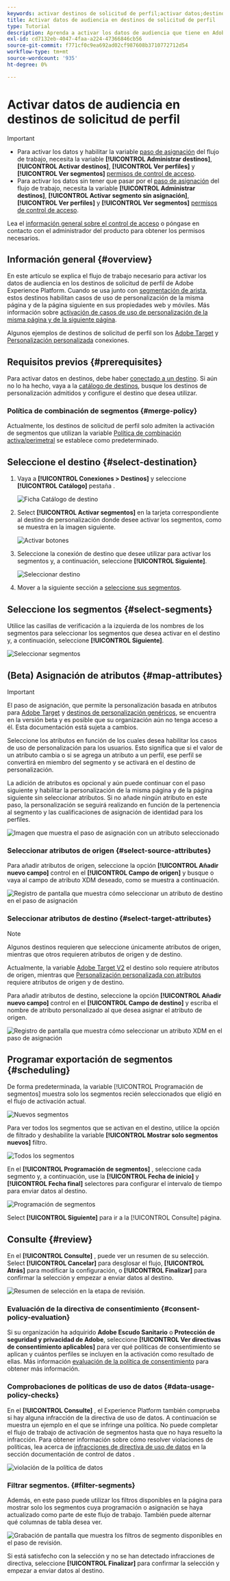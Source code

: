 ```yaml
---
keywords: activar destinos de solicitud de perfil;activar datos;destinos de solicitud de perfil
title: Activar datos de audiencia en destinos de solicitud de perfil
type: Tutorial
description: Aprenda a activar los datos de audiencia que tiene en Adobe Experience Platform asignando segmentos a destinos de solicitud de perfil.
exl-id: cd7132eb-4047-4faa-a224-47366846cb56
source-git-commit: f771cf0c9ea692ad02cf987608b3710772712d54
workflow-type: tm+mt
source-wordcount: '935'
ht-degree: 0%

---
```


# Activar datos de audiencia en destinos de solicitud de perfil

>[!IMPORTANT]
> 
> * Para activar los datos y habilitar la variable [paso de asignación](#mapping) del flujo de trabajo, necesita la variable **[!UICONTROL Administrar destinos]**, **[!UICONTROL Activar destinos]**, **[!UICONTROL Ver perfiles]** y **[!UICONTROL Ver segmentos]** [permisos de control de acceso](/help/access-control/home.md#permissions).
> * Para activar los datos sin tener que pasar por el [paso de asignación](#mapping) del flujo de trabajo, necesita la variable **[!UICONTROL Administrar destinos]**, **[!UICONTROL Activar segmento sin asignación]**, **[!UICONTROL Ver perfiles]** y **[!UICONTROL Ver segmentos]** [permisos de control de acceso](/help/access-control/home.md#permissions).
> 
> Lea el [información general sobre el control de acceso](/help/access-control/ui/overview.md) o póngase en contacto con el administrador del producto para obtener los permisos necesarios.

## Información general {#overview}

En este artículo se explica el flujo de trabajo necesario para activar los datos de audiencia en los destinos de solicitud de perfil de Adobe Experience Platform. Cuando se usa junto con [segmentación de arista](../../segmentation/ui/edge-segmentation.md), estos destinos habilitan casos de uso de personalización de la misma página y de la página siguiente en sus propiedades web y móviles. Más información sobre [activación de casos de uso de personalización de la misma página y de la siguiente página](/help/destinations/ui/configure-personalization-destinations.md).

Algunos ejemplos de destinos de solicitud de perfil son los [Adobe Target](../../destinations/catalog/personalization/adobe-target-connection.md) y [Personalización personalizada](../../destinations/catalog/personalization/custom-personalization.md) conexiones.

## Requisitos previos {#prerequisites}

Para activar datos en destinos, debe haber [conectado a un destino](./connect-destination.md). Si aún no lo ha hecho, vaya a la [catálogo de destinos](../catalog/overview.md), busque los destinos de personalización admitidos y configure el destino que desea utilizar.

### Política de combinación de segmentos {#merge-policy}

Actualmente, los destinos de solicitud de perfil solo admiten la activación de segmentos que utilizan la variable [Política de combinación activa/perimetral](../../segmentation/ui/segment-builder.md#merge-policies) se establece como predeterminado.

## Seleccione el destino {#select-destination}

1. Vaya a **[!UICONTROL Conexiones > Destinos]** y seleccione **[!UICONTROL Catálogo]** pestaña .

   ![Ficha Catálogo de destino](../assets/ui/activate-segment-streaming-destinations/catalog-tab.png)

1. Select **[!UICONTROL Activar segmentos]** en la tarjeta correspondiente al destino de personalización donde desee activar los segmentos, como se muestra en la imagen siguiente.

   ![Activar botones](../assets/ui/activate-profile-request-destinations/activate-segments-button.png)

1. Seleccione la conexión de destino que desee utilizar para activar los segmentos y, a continuación, seleccione **[!UICONTROL Siguiente]**.

   ![Seleccionar destino](../assets/ui/activate-profile-request-destinations/select-destination.png)

1. Mover a la siguiente sección a [seleccione sus segmentos](#select-segments).

## Seleccione los segmentos {#select-segments}

Utilice las casillas de verificación a la izquierda de los nombres de los segmentos para seleccionar los segmentos que desea activar en el destino y, a continuación, seleccione **[!UICONTROL Siguiente]**.

![Seleccionar segmentos](../assets/ui/activate-profile-request-destinations/select-segments.png)

## (Beta) Asignación de atributos {#map-attributes}

>[!IMPORTANT]
>
>El paso de asignación, que permite la personalización basada en atributos para [Adobe Target](/help/destinations/catalog/personalization/adobe-target-connection.md) y [destinos de personalización genéricos](/help/destinations/catalog/personalization/custom-personalization.md), se encuentra en la versión beta y es posible que su organización aún no tenga acceso a él. Esta documentación está sujeta a cambios.

Seleccione los atributos en función de los cuales desea habilitar los casos de uso de personalización para los usuarios. Esto significa que si el valor de un atributo cambia o si se agrega un atributo a un perfil, ese perfil se convertirá en miembro del segmento y se activará en el destino de personalización.

La adición de atributos es opcional y aún puede continuar con el paso siguiente y habilitar la personalización de la misma página y de la página siguiente sin seleccionar atributos. Si no añade ningún atributo en este paso, la personalización se seguirá realizando en función de la pertenencia al segmento y las cualificaciones de asignación de identidad para los perfiles.

![Imagen que muestra el paso de asignación con un atributo seleccionado](../assets/ui/activate-profile-request-destinations/mapping-step.png)

### Seleccionar atributos de origen {#select-source-attributes}

Para añadir atributos de origen, seleccione la opción **[!UICONTROL Añadir nuevo campo]** control en el **[!UICONTROL Campo de origen]** y busque o vaya al campo de atributo XDM deseado, como se muestra a continuación.

![Registro de pantalla que muestra cómo seleccionar un atributo de destino en el paso de asignación](../assets/ui/activate-profile-request-destinations/mapping-step-select-attribute.gif)

### Seleccionar atributos de destino {#select-target-attributes}

>[!NOTE]
>
>Algunos destinos requieren que seleccione únicamente atributos de origen, mientras que otros requieren atributos de origen y de destino.
>
>Actualmente, la variable [Adobe Target V2](../catalog/personalization/adobe-target-connection.md) el destino solo requiere atributos de origen, mientras que [Personalización personalizada con atributos](../catalog/personalization/custom-personalization.md) requiere atributos de origen y de destino.

Para añadir atributos de destino, seleccione la opción **[!UICONTROL Añadir nuevo campo]** control en el **[!UICONTROL Campo de destino]** y escriba el nombre de atributo personalizado al que desea asignar el atributo de origen.

![Registro de pantalla que muestra cómo seleccionar un atributo XDM en el paso de asignación](../assets/ui/activate-profile-request-destinations/mapping-step-select-target-attribute.gif)

## Programar exportación de segmentos {#scheduling}

De forma predeterminada, la variable [!UICONTROL Programación de segmentos] muestra solo los segmentos recién seleccionados que eligió en el flujo de activación actual.

![Nuevos segmentos](../assets/ui/activate-profile-request-destinations/new-segments.png)

Para ver todos los segmentos que se activan en el destino, utilice la opción de filtrado y deshabilite la variable **[!UICONTROL Mostrar solo segmentos nuevos]** filtro.

![Todos los segmentos](../assets/ui/activate-profile-request-destinations/all-segments.png)

En el **[!UICONTROL Programación de segmentos]** , seleccione cada segmento y, a continuación, use la **[!UICONTROL Fecha de inicio]** y **[!UICONTROL Fecha final]** selectores para configurar el intervalo de tiempo para enviar datos al destino.

![Programación de segmentos](../assets/ui/activate-profile-request-destinations/segment-schedule.png)

Select **[!UICONTROL Siguiente]** para ir a la [!UICONTROL Consulte] página.

## Consulte {#review}

En el **[!UICONTROL Consulte]** , puede ver un resumen de su selección. Select **[!UICONTROL Cancelar]** para desglosar el flujo, **[!UICONTROL Atrás]** para modificar la configuración, o **[!UICONTROL Finalizar]** para confirmar la selección y empezar a enviar datos al destino.

![Resumen de selección en la etapa de revisión.](../assets/ui/activate-profile-request-destinations/review.png)

### Evaluación de la directiva de consentimiento {#consent-policy-evaluation}

Si su organización ha adquirido **Adobe Escudo Sanitario** o **Protección de seguridad y privacidad de Adobe**, seleccione **[!UICONTROL Ver directivas de consentimiento aplicables]** para ver qué políticas de consentimiento se aplican y cuántos perfiles se incluyen en la activación como resultado de ellas. Más información [evaluación de la política de consentimiento](/help/data-governance/enforcement/auto-enforcement.md#consent-policy-evaluation) para obtener más información.

### Comprobaciones de políticas de uso de datos {#data-usage-policy-checks}

En el **[!UICONTROL Consulte]** , el Experience Platform también comprueba si hay alguna infracción de la directiva de uso de datos. A continuación se muestra un ejemplo en el que se infringe una política. No puede completar el flujo de trabajo de activación de segmentos hasta que no haya resuelto la infracción. Para obtener información sobre cómo resolver violaciones de políticas, lea acerca de [infracciones de directiva de uso de datos](/help/data-governance/enforcement/auto-enforcement.md#data-usage-violation) en la sección documentación de control de datos .

![violación de la política de datos](../assets/common/data-policy-violation.png)

### Filtrar segmentos. {#filter-segments}

Además, en este paso puede utilizar los filtros disponibles en la página para mostrar solo los segmentos cuya programación o asignación se haya actualizado como parte de este flujo de trabajo. También puede alternar qué columnas de tabla desea ver.

![Grabación de pantalla que muestra los filtros de segmento disponibles en el paso de revisión.](/help/destinations/assets/ui/activate-profile-request-destinations/filter-segments-review-step.gif)

Si está satisfecho con la selección y no se han detectado infracciones de directiva, seleccione **[!UICONTROL Finalizar]** para confirmar la selección y empezar a enviar datos al destino.

<!--

Commenting out this part since destination monitoring is not available currently for the Adobe Target and Custom Personalization destinations.

## Verify segment activation {#verify}

Check the [destination monitoring documentation](../../dataflows/ui/monitor-destinations.md) for detailed information on how to monitor the flow of data to your destinations.

-->